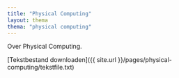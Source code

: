 ```yaml
---
title: "Physical Computing"
layout: thema
thema: "physical computing"
---
```


Over Physical Computing.

[Tekstbestand downloaden]({{ site.url }}/pages/physical-computing/tekstfile.txt)
